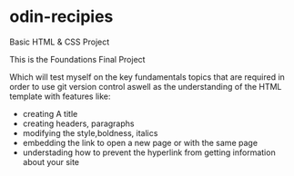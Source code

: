 # odin-recipies
Basic HTML &amp; CSS Project

This is the Foundations Final Project

Which will test myself on the key fundamentals topics that are required in order to use git version control aswell as the understanding of the HTML template with features like:
- creating A title 
- creating headers, paragraphs
- modifying the style,boldness, italics 
- embedding the link to open a new page or with the same page
- understading how to prevent the hyperlink from getting information about your site 
